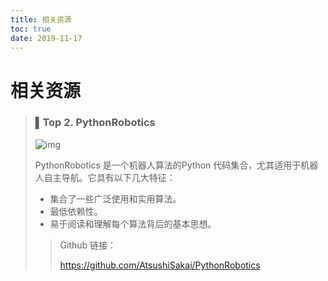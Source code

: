 ```yaml
---
title: 相关资源
toc: true
date: 2019-11-17
---
```

# 相关资源



>### **▌Top 2.** **PythonRobotics**
>
>
>
>﻿![img](https://mmbiz.qpic.cn/mmbiz_png/ptp8P184xjwmxLdIhgIpa58pOiaGPwnBvBbzCDZl7hcGRxqCk41xiatRSaqUc6eQuqdkKU0QXG5D8OFevGItd5QA/640?wx_fmt=png&tp=webp&wxfrom=5&wx_lazy=1&wx_co=1)﻿
>
>
>
>PythonRobotics 是一个机器人算法的Python 代码集合，尤其适用于机器人自主导航。它具有以下几大特征：
>
>
>
>- 集合了一些广泛使用和实用算法。
>- 最低依赖性。
>- 易于阅读和理解每个算法背后的基本思想。
>
>
>
>> Github 链接：
>>
>> https://github.com/AtsushiSakai/PythonRobotics
